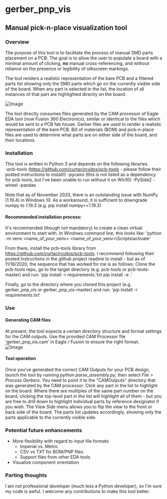 # gerber_pnp_vis
## Manual pick-n-place visualization tool
### Overview
The purpose of this tool is to facilitate the process of manual SMD parts placement on a PCB.  The goal is to allow the user to populate a board with a minimal amount of clicking, **no** manual cross-referencing, and without reliance on the presence or legibility of silkscreen markings.

The tool renders a realistic representation of the bare PCB and a filtered parts list showing only the SMD parts which go on the currently visible side of the board.  When any part is selected in the list, the location of all instances of that part are highlighted directly on the board.

![Image](https://user-images.githubusercontent.com/24237058/99197281-8dd73600-275f-11eb-93c6-27b2d7d8e8eb.png)

The tool directly consumes files generated by the CAM processor of Eagle EDA tool (now Fusion 360 Electronics), similar or identical to the files which would be sent to a PCB fab house.  Gerber files are used to render a realistic representation of the bare PCB.  Bill of materials (BOM) and pick-n-place files are used to determine what parts are on either side of the board, and their locations. 

### Installation
This tool is written in Python 3 and depends on the following libraries.  
-pcb-tools (https://github.com/curtacircuitos/pcb-tools - please follow their posted instructions to install!)
-pycairo (this is not listed as a dependency for pcb-tools, but I've been unable to run without it on Win10)
-PySide2
-wheel
-pandas

Note that as of November 2020, there is an outstanding issue with NumPy (1.19.4) in Windows 10.  As a workaround, it is sufficient to downgrade numpy to 1.19.3 (e.g. pip install numpy==1.19.3)

#### Recommended installation process:
It's recommended (though not mandatory) to create a clean virtual environment to start with.  In Windows command line, this looks like:
'python -m venv <name_of_your_venv>
<name_of_your_venv>\Scripts\activate'

From there, install the pcb-tools library from https://github.com/curtacircuitos/pcb-tools.  I recommend following their posted instructions in the github project readme to install - but as of 11/18/2020, the sequence that has worked for me is as follows:
Clone the pcb-tools repo, go to the target directory (e.g. pcb-tools or pcb-tools-master) and run:
'pip install -r requirements.'txt
pip install -e .'

Finally, go to the directory where you cloned this project (e.g. gerber_pnp_vis or gerber_pnp_vis-master) and run:
'pip install -r requirements.txt'

### Use
#### Generating CAM files
At present, the tool expects a certain directory structure and format settings for the CAM outputs.  Use the provided CAM Processor file 'gerber_pnp_vis.cam' in Eagle / Fusion to ensure the right format.  
![Image](https://user-images.githubusercontent.com/24237058/99197512-fa9f0000-2760-11eb-8658-3f71fd464ff0.PNG)

#### Tool operation
Once you've generated the correct CAM Outputs for your PCB design, launch the tool by running *python parse_assembly.py*, then select *File > Process Gerbers*.  You need to point it to the "CAMOutputs" directory that was generated by the CAM processor.
Click any part in the list to highlight on the board.  Where there are multiples of the same part number on the board, clicking the top-level part in the list will highlight all of them - but you are free to drill down to highlight individual parts by reference designator if you wish.
The *View Side* menu allows you to flip the view to the front or back side of the board.  The parts list updates accordingly, showing only the parts applicable to the currently visible side.

### Potential future enhancements
* More flexibility with regard to input file formats
  * Imperial vs. Metric
  * CSV vs TXT for BOM/PNP files
  * Support files from other EDA tools
* Visualize component orientation

### Parting thoughts
I am not professional developer (much less a Python developer), so I'm sure my code is awful.  I welcome any contributions to make this tool better.
